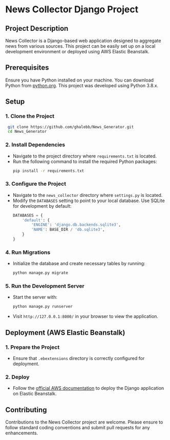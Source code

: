 # News Collector Django Project

## Project Description

News Collector is a Django-based web application designed to aggregate news from various sources. This project can be easily set up on a local development environment or deployed using AWS Elastic Beanstalk.

## Prerequisites

Ensure you have Python installed on your machine. You can download Python from [python.org](https://www.python.org/downloads/). This project was developed using Python 3.8.x.

## Setup

### 1. Clone the Project
``` bash
 git clone https://github.com/ghalebb/News_Generator.git
 cd News_Generator
```
### 2. Install Dependencies

- Navigate to the project directory where `requirements.txt` is located.
- Run the following command to install the required Python packages:
  ```bash
  pip install -r requirements.txt
  ```

### 3. Configure the Project

- Navigate to the `news_collector` directory where `settings.py` is located.
- Modify the `DATABASES` setting to point to your local database. Use SQLite for development by default:
  ```python
  DATABASES = {
      'default': {
          'ENGINE': 'django.db.backends.sqlite3',
          'NAME': BASE_DIR / 'db.sqlite3',
      }
  }
  ```

### 4. Run Migrations

- Initialize the database and create necessary tables by running:
  ```bash
  python manage.py migrate
  ```

### 5. Run the Development Server

- Start the server with:
  ```bash
  python manage.py runserver
  ```
- Visit `http://127.0.0.1:8000/` in your browser to view the application.

## Deployment (AWS Elastic Beanstalk)

### 1. Prepare the Project

- Ensure that `.ebextensions` directory is correctly configured for deployment.

### 2. Deploy

- Follow the [official AWS documentation](https://docs.aws.amazon.com/elasticbeanstalk/latest/dg/create-deploy-python-django.html) to deploy the Django application on Elastic Beanstalk.

## Contributing

Contributions to the News Collector project are welcome. Please ensure to follow standard coding conventions and submit pull requests for any enhancements.



